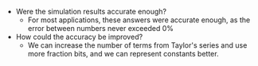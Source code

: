 - Were the simulation results accurate enough?
	- For most applications, these answers were accurate enough, as the error between numbers never exceeded 0%
- How could the accuracy be improved?
	- We can increase the number of terms from Taylor's series and use more fraction bits, and we can represent constants better. 